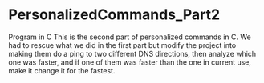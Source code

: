 # PersonalizedCommands_Part2
Program in C
This is the second part of personalized commands in C. We had to rescue what we did in the first part but modify the project into making them do a ping to two different DNS directions, then analyze which one was faster, and if one of them was faster than the one in current use, make it change it for the fastest.
